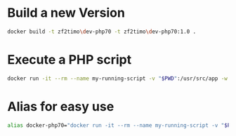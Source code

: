 # Build a new Version
```bash
docker build -t zf2timo\dev-php70 -t zf2timo\dev-php70:1.0 .  
```

# Execute a PHP script
```bash
docker run -it --rm --name my-running-script -v "$PWD":/usr/src/app -w /usr/src/app zf2timo\dev-php70 php your-script.php
```

# Alias for easy use
```bash
alias docker-php70="docker run -it --rm --name my-running-script -v "$PWD":/usr/src/app -w /usr/src/app zf2timo\dev-php70 php @$"
```